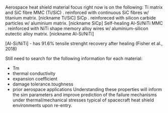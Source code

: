 Aerospace heat shield material focus right now is on the following:
Ti matrix and SiC fibre MMC (Ti/SiC) 
. reinforced with continuous SiC fibres w/ titanium matrix. [nickname Ti/SiC]
SiCp 
. reinforeced with silicon carbide particles w/ aluminium matrix. [nickname SiCp]
Self-healing Al-Si/NiTi MMC 
. reinforced with NiTi shape memory alloy wires w/ aluminium-silicon eutectic alloy matrix. [nickname Al-Si/NiTi] 

[Al-Si/NiTi] - has 91.6% tensile strenght recovery after healing (Fisher et al., 2018)

Still need to search for the following information for each material:
- Tm
- thermal conductivity
- expansion coefficient
- damage tolerance.toughness
- prior aerospace applications
Understanding these properties will inform the sim parameters and improve prediction of the failure mechanisms under thermal/mechanical stresses typical of spacecraft heat shield environments upon re-entry.
